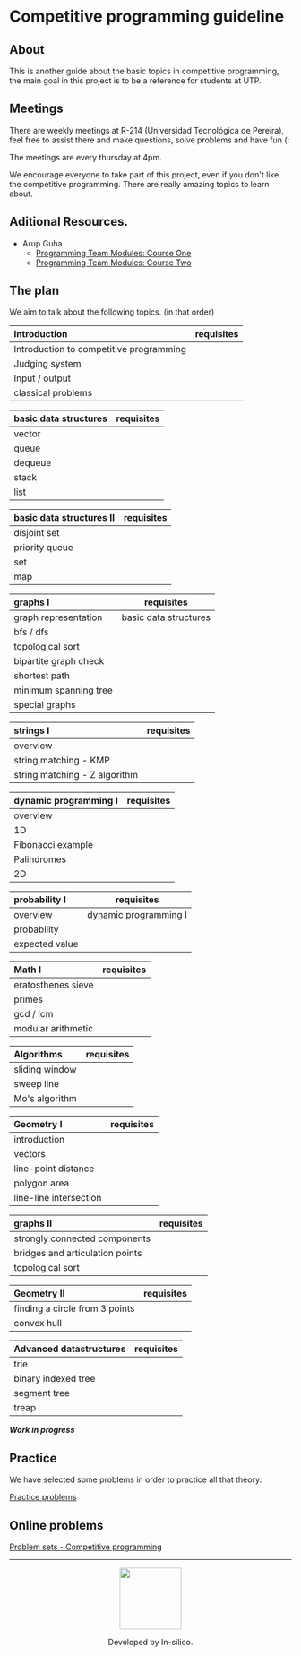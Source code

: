 # Competitive programming guideline


## About
This is another guide about the basic topics in competitive programming,
the main goal in this project is to be a reference for students at UTP.

## Meetings
There are weekly meetings at R-214 (Universidad Tecnológica de Pereira),
feel free to assist there and make questions, solve problems and have fun (:

The meetings are every thursday at 4pm.

We encourage everyone to take part of this project,
even if you don't like the competitive programming.
There are really amazing topics to learn about.

## Aditional Resources.

  - Arup Guha
    - [Programming Team Modules: Course One](http://www.cs.ucf.edu/~dmarino/progcontests/modules/firstcourse.html)
    - [Programming Team Modules: Course Two](http://www.cs.ucf.edu/~dmarino/progcontests/modules/secondcourse.html)

## The plan
We aim to talk about the following topics. (in that order)

Introduction | requisites |
:-- | :--: |
Introduction to competitive programming ||
Judging system ||
Input / output ||
classical problems ||


basic data structures | requisites |
:-- | :--: |
vector ||
queue ||
dequeue ||
stack ||
list ||

basic data structures II | requisites |
:-- | :--: |
disjoint set ||
priority queue ||
set ||
map ||


graphs I | requisites |
:-- | :--: |
graph representation | basic data structures |
bfs / dfs ||
topological sort ||
bipartite graph check ||
shortest path ||
minimum spanning tree ||
special graphs ||

strings I | requisites |
:-- | :--: |
overview ||
string matching - KMP||
string matching - Z algorithm ||

dynamic programming I | requisites |
:-- | :--: |
overview ||
1D ||
Fibonacci example ||
Palindromes ||
2D ||


probability I | requisites |
:-- | :--: |
overview | dynamic programming I|
probability ||
expected value ||


Math I | requisites |
:-- | :--: |
eratosthenes sieve ||
primes ||
gcd / lcm ||
modular arithmetic ||

Algorithms | requisites |
:-- | :--: |
sliding window ||
sweep line ||
Mo's algorithm ||

Geometry I | requisites |
:-- | :--: |
introduction ||
vectors ||
line-point distance ||
polygon area ||
line-line intersection ||

graphs II | requisites |
:-- | :--: |
strongly connected components |  |
bridges and articulation points||
topological sort ||

Geometry II | requisites |
:-- | :--: |
finding a circle from 3 points ||
convex hull ||

Advanced datastructures | requisites |
:-- | :--: |
trie ||
binary indexed tree ||
segment tree ||
treap ||


**_Work in progress_**


## Practice
We have selected some problems in order to practice all that theory.

[Practice problems](https://github.com/in-silico/cp-guideline/blob/master/Problems.md)

## Online problems

[Problem sets - Competitive programming](https://github.com/vhf/free-programming-books/blob/master/problem-sets-competitive-programming.md)

____
<a href="//github.com/in-silico" target="_blank"><p align="center"><img src="https://cloud.githubusercontent.com/assets/14989202/11768037/94347c26-a18e-11e5-84ad-a8554c9fe75d.png" width=110px></img></p></a>

<p align="center">Developed by In-silico.</p>
